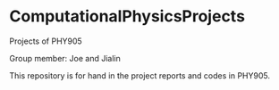 # ComputationalPhysicsProjects
Projects of PHY905

Group member: Joe and Jialin

This repository is for hand in the project reports and codes in PHY905.
